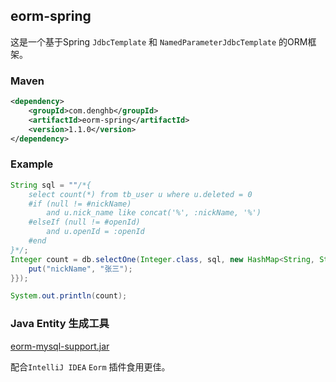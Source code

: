 ## eorm-spring

这是一个基于Spring `JdbcTemplate` 和 `NamedParameterJdbcTemplate` 的ORM框架。


### Maven
```xml
<dependency>
    <groupId>com.denghb</groupId>
    <artifactId>eorm-spring</artifactId>
    <version>1.1.0</version>
</dependency>
```

### Example
```java
String sql = ""/*{
    select count(*) from tb_user u where u.deleted = 0
    #if (null != #nickName)
        and u.nick_name like concat('%', :nickName, '%')
    #elseIf (null != #openId)
        and u.openId = :openId
    #end 
}*/;
Integer count = db.selectOne(Integer.class, sql, new HashMap<String, String>() {{
    put("nickName", "张三");
}});

System.out.println(count);
```


### Java Entity 生成工具
[eorm-mysql-support.jar](./eorm-mysql-support.jar)


配合`IntelliJ IDEA` `Eorm` 插件食用更佳。


